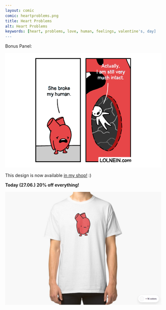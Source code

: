 ```yaml
---
layout: comic
comic: heartproblems.png
title: Heart Problems
alt: Heart Problems
keywords: [heart, problems, love, human, feelings, valentine's, day]
---
```


Bonus Panel:

![Heart Problems Bonus Panel](/images/heartproblems_bonus.png)


This design is now available [in my shop!](https://www.redbubble.com/people/lolnein/works/39361656-heart?asc=u&p=classic-tee) :)

<b>Today (27.06.) 20% off everything!</b>

[![Heart Problems Shirt](/images/heartproblems_shirt.png)](https://www.redbubble.com/people/lolnein/works/39361656-heart?asc=u&p=classic-tee)